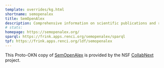 ```yaml
---
template: overrides/kg.html
shortname: semopenalex
title: SemOpenAlex
description: Comprehensive information on scientific publications and related entities.
# stats:
homepage: https://semopenalex.org/
sparql: https://frink.apps.renci.org/semopenalex/sparql
tpf: https://frink.apps.renci.org/ldf/semopenalex
---
```

This Proto-OKN copy of [SemOpenAlex](https://semopenalex.org/) is provided by the NSF [CollabNext](https://collabnext.io) project.

